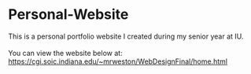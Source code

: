 # Personal-Website

This is a personal portfolio website I created during my senior year at IU.
<br><br>
You can view the website below at: 
https://cgi.soic.indiana.edu/~mrweston/WebDesignFinal/home.html
